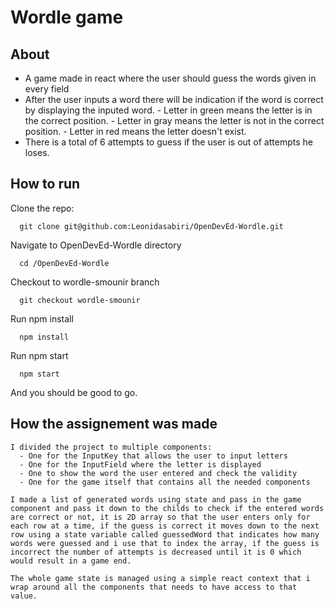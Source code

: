 # Wordle game

## About
 - A game made in react where the user should guess the words given in every field
 - After the user inputs a word there will be indication if the word is correct by displaying the inputed word.
       - Letter in green means the letter is in the correct position.
       - Letter in gray means the letter is not in the correct position.
       - Letter in red means the letter doesn't exist.
 - There is a total of 6 attempts to guess if the user is out of attempts he loses.

## How to run
  Clone the repo:
  ```
    git clone git@github.com:Leonidasabiri/OpenDevEd-Wordle.git
  ```
  Navigate to OpenDevEd-Wordle directory
  ```
    cd /OpenDevEd-Wordle
  ```
  Checkout to wordle-smounir branch
  ```
    git checkout wordle-smounir
  ```
  Run npm install
  ```
    npm install
  ```
  Run npm start
  ```
    npm start
  ```
  And you should be good to go.

  ## How the assignement was made
    I divided the project to multiple components:
      - One for the InputKey that allows the user to input letters
      - One for the InputField where the letter is displayed
      - One to show the word the user entered and check the validity
      - One for the game itself that contains all the needed components
      
    I made a list of generated words using state and pass in the game component and pass it down to the childs to check if the entered words are correct or not, it is 2D array so that the user enters only for each row at a time, if the guess is correct it moves down to the next row using a state variable called guessedWord that indicates how many words were guessed and i use that to index the array, if the guess is incorrect the number of attempts is decreased until it is 0 which would result in a game end.

    The whole game state is managed using a simple react context that i wrap around all the components that needs to have access to that value.
  
